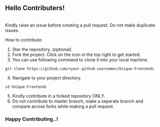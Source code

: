 <h2> Hello Contributers! </h2>
<br>
Kindly raise an issue before creating a pull request. Do not make duplicate issues.<br>

How to contribute: <br>
1. Star the repository. (optional)
2. Fork the project. Click on the  icon in the top right to get started.
3. You can use following command to clone it into your local machine.
```
git clone https://github.com/<your-github-username>/Unique-Frontends
```
4. Navigate to your project directory.
```
cd Unique-Frontends
```
5. Kindly contribute in a forked repository ONLY.<br>
6. Do not contribute to master branch, make a seperate branch and compare across forks while making a pull request.<br>
<h3>Happy Contributing..!</h3>
